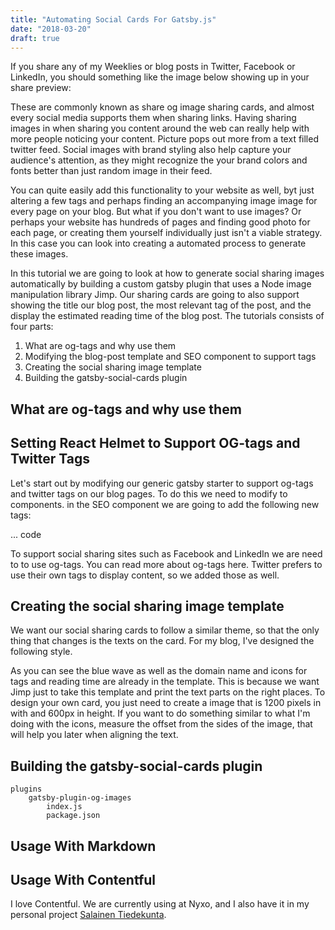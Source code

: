 ```yaml
---
title: "Automating Social Cards For Gatsby.js"
date: "2018-03-20"
draft: true
---
```


If you share any of my Weeklies or blog posts in Twitter, Facebook or LinkedIn, you should something like the image below showing up in your share preview:

These are commonly known as share og image sharing cards, and almost every social media supports them when sharing links. Having sharing images in when sharing you content around the web can really help with more people noticing your content. Picture pops out more from a text filled twitter feed. Social images with brand styling also help capture your audience's attention, as they might recognize the your brand colors and fonts better than just random image in their feed.

You can quite easily add this functionality to your website as well, byt just altering a few tags and perhaps finding an accompanying image image for every page on your blog. But what if you don't want to use images? Or perhaps your website has hundreds of pages and finding good photo for each page, or creating them yourself individually just isn't a viable strategy. In this case you can look into creating a automated process to generate these images.

In this tutorial we are going to look at how to generate social sharing images automatically by building a custom gatsby plugin that uses a Node image manipulation library Jimp. Our sharing cards are going to also support showing the title our blog post, the most relevant tag of the post, and the display the estimated reading time of the blog post. The tutorials consists of four parts:

1. What are og-tags and why use them
2. Modifying the blog-post template and SEO component to support tags
3. Creating the social sharing image template
4. Building the gatsby-social-cards plugin

## What are og-tags and why use them

## Setting React Helmet to Support OG-tags and Twitter Tags

Let's start out by modifying our generic gatsby starter to support og-tags and twitter tags on our blog pages. To do this we need to modify to components. in the SEO component we are going to add the following new tags:

... code

To support social sharing sites such as Facebook and LinkedIn we are need to to use og-tags. You can read more about og-tags here. Twitter prefers to use their own tags to display content, so we added those as well.

## Creating the social sharing image template

We want our social sharing cards to follow a similar theme, so that the only thing that changes is the texts on the card. For my blog, I've designed the following style.

As you can see the blue wave as well as the domain name and icons for tags and reading time are already in the template. This is because we want Jimp just to take this template and print the text parts on the right places. To design your own card, you just need to create a image that is 1200 pixels in with and 600px in height. If you want to do something similar to what I'm doing with the icons, measure the offset from the sides of the image, that will help you later when aligning the text.

## Building the gatsby-social-cards plugin

```text
plugins
	gatsby-plugin-og-images
		index.js
		package.json
```

## Usage With Markdown

## Usage With Contentful

I love Contentful. We are currently using at Nyxo, and I also have it in my personal project [Salainen Tiedekunta](https://tiedekunta.com).
